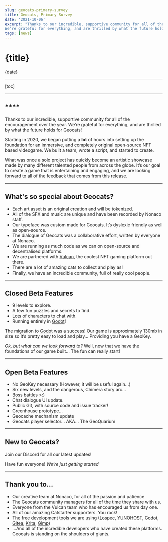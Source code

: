 ```yaml
---
slug: geocats-primary-survey
title: Geocats, Primary Survey
date: '2021-10-06'
excerpt: "Thanks to our incredible, supportive community for all of the encouragement over the year.
We’re grateful for everything, and are thrilled by what the future holds for Geocats!"
tags: [news]
---
```


# {title}


{date}

---

[toc]

---

## ****

Thanks to our incredible, supportive community for all of the encouragement over the year.
We’re grateful for everything, and are thrilled by what the future holds for Geocats!

Starting in 2020, we began putting a **lot** of hours into setting up the foundation for an immersive, and completely original open-source NFT based videogame.
We built a team, wrote a script, and started to create.

What was once a solo project has quickly become an artistic showcase made by many different talented people from across the globe.
It’s our goal to create a game that is entertaining and engaging, and we are looking forward to all of the feedback that comes from this release.

---

## What's so special about Geocats?

- Each art asset is an original creation and will be tokenized.
- All of the SFX and music are unique and have been recorded by Nonaco staff.
- Our typeface was custom made for Geocats. It’s dyslexic friendly as well as open-source.
- The dialogue of Geocats was a collaborative effort, written by everyone at Nonaco.
- We are running as much code as we can on open-source and decentralised platforms.
- We are partnered with [Vulcan](https://market.vulcanforged.com/), the coolest NFT gaming platform out there.
- There are a lot of amazing cats to collect and play as!
- Finally, we have an incredible community, full of really cool people.

---

## Closed Beta Features

- 9 levels to explore.
- A few fun puzzles and secrets to find.
- Lots of characters to chat with.
- Running entirely in [Godot](https://godotengine.org/)!

The migration to [Godot](https://godotengine.org/) was a success! Our game is approximately 130mb in size so it’s pretty easy to load and play… Providing you have a GeoKey.

*Ok, but what can we look forward to?*
Well, now that we have the foundations of our game built… The fun can really start!

------

## Open Beta Features

- No GeoKey necessary (However, it will be useful again…)
- Six new levels, and the dangerous, Chimera story arc…
- Boss battles >:)
- Chat dialogue UI update.
- Public Git, with source code and issue tracker!
- Greenhouse prototype…
- Geocache mechanism update
- Geocats player selector… AKA… The GeoQuarium

---

## New to Geocats?

Join our Discord for all our latest updates!

Have fun everyone!
*We’re just getting started*

---

## Thank you to…

- Our creative team at Nonaco, for all of the passion and patience
- The Geocats community managers for all of the time they share with us.
- Everyone from the Vulcan team who has encouraged us from day one.
- All of our amazing Catstarter supporters. You rock!
- The free development tools we are using ([Lospec](https://lospec.com/), [YUNOHOST](https://yunohost.org/#/), [Godot](https://godotengine.org/), [Gitea](https://git.disroot.org/Nonaco), [Krita](https://krita.org/en/), [Gimp](https://www.gimp.org/))
- …And all of the incredible developers who have created these platforms. Geocats is standing on the shoulders of giants.